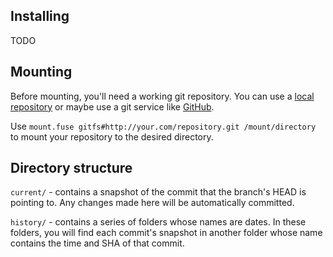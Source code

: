 ## Installing

TODO

## Mounting

Before mounting, you'll need a working git repository. You can use a [local repository](http://git-scm.com/book/en/Git-on-the-Server-Setting-Up-the-Server) or maybe use a git service like [GitHub](http://github.com).

Use `mount.fuse gitfs#http://your.com/repository.git /mount/directory` to mount your repository to the desired directory.

## Directory structure

`current/` - contains a snapshot of the commit that the branch's HEAD is pointing to. Any changes made here will be automatically committed.

`history/` - contains a series of folders whose names are dates. In these folders, you will find each commit's snapshot in another folder whose name contains the time and SHA of that commit.
